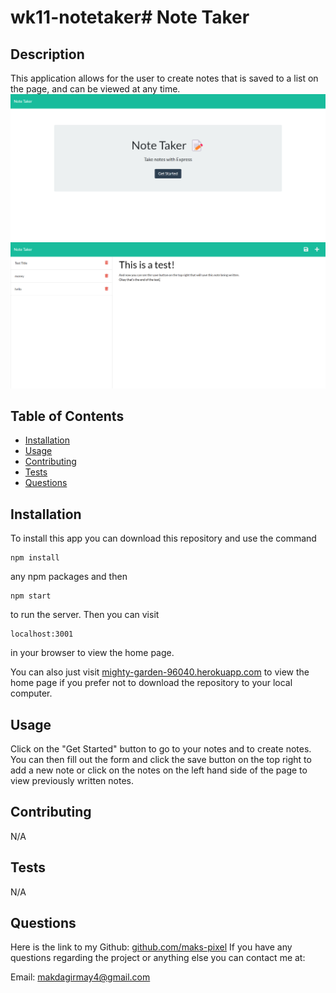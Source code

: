 # wk11-notetaker# Note Taker
 
 ## Description
 
 This application allows for the user to create notes that is saved to a list on the page, and can be viewed at any time.
 ![Screenshot](./public/assets/images/screenshotOne.png) 
 ![Screenshot](./public/assets/images/screenshotTwo.png)

 ## Table of Contents
 * [Installation](#Installation)
 * [Usage](#Usage)
 * [Contributing](#Contributing)
 * [Tests](#Tests)
 * [Questions](#Questions)
 
 ## Installation
 To install this app you can download this repository and use the command 
  ```
  npm install
  ```
 any npm packages and then 
  ```
  npm start
  ```
 to run the server. Then you can visit 
  ```
  localhost:3001
  ```
 in your browser to view the home page. 

 You can also just visit [mighty-garden-96040.herokuapp.com](https://mighty-garden-96040.herokuapp.com) to view the home page if you prefer not to download the repository to your local computer.

 ## Usage
 Click on the "Get Started" button to go to your notes and to create notes. You can then fill out the form and click the save button on the top right to add a new note or click on the notes on the left hand side of the page to view previously written notes. 

  
 ## Contributing
 N/A

 ## Tests
 N/A

 ## Questions
 Here is the link to my Github: [github.com/maks-pixel](github.com/maks-pixel)
 If you have any questions regarding the project or anything else you can contact me at:
 
  Email: [makdagirmay4@gmail.com](makdagirmay4@gmail.com) 

